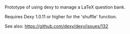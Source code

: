 Prototype of using dexy to manage a LaTeX question bank.

Requires Dexy 1.0.11 or higher for the 'shuffle' function.

See also:
https://github.com/dexy/dexy/issues/132
